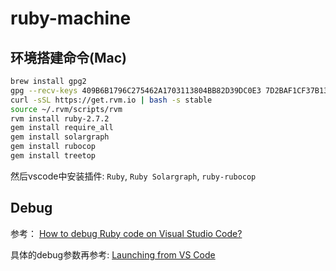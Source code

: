 # ruby-machine

## 环境搭建命令(Mac)

```bash
brew install gpg2
gpg --recv-keys 409B6B1796C275462A1703113804BB82D39DC0E3 7D2BAF1CF37B13E2069D6956105BD0E739499BDB
curl -sSL https://get.rvm.io | bash -s stable
source ~/.rvm/scripts/rvm
rvm install ruby-2.7.2
gem install require_all
gem install solargraph
gem install rubocop
gem install treetop
```

然后vscode中安装插件: 
`Ruby`, `Ruby Solargraph`, `ruby-rubocop`

## Debug
参考：
[How to debug Ruby code on Visual Studio Code?](https://stackoverflow.com/questions/51539711/how-to-debug-ruby-code-on-visual-studio-code)

具体的debug参数再参考:
[Launching from VS Code](https://github.com/rubyide/vscode-ruby/wiki/2.-Launching-from-VS-Code)
